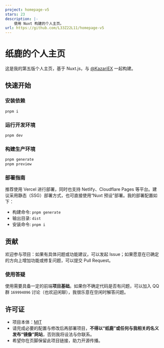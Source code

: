 ```yaml
---
project: homepage-v5
stars: 23
description: |-
    使用 Nuxt 构建的个人主页。
url: https://github.com/L33Z22L11/homepage-v5
---
```


# 纸鹿的个人主页

这是我的第五版个人主页，基于 Nuxt.js，与 [@KazariEX](https://github.com/KazariEX) 一起构建。

## 快速开始

### 安装依赖

```sh
pnpm i
```

### 运行开发环境

```sh
pnpm dev
```

### 构建生产环境

```sh
pnpm generate
pnpm preview
```

### 部署指南

推荐使用 Vercel 进行部署，同时也支持 Netlify、Cloudflare Pages 等平台。建议采用静态（SSG）部署方式，也可直接使用“Nuxt 预设”部署。我的部署配置如下：

- 构建命令: `pnpm generate`
- 输出目录: `dist`
- 安装命令: `pnpm i`

## 贡献

欢迎参与项目：如果有具体问题或功能建议，可以发起 Issue；如果愿意在已确定的方向上增加功能或修复问题，可以提交 Pull Request。

### 使用答疑

使用需要具备一定的前端**项目基础**。如果你不确定代码是否有问题，可以加入 QQ 群 `169994096` 讨论（也欢迎闲聊），我很乐意在空闲时解答问题。

## 许可证

- 项目本体：[MIT](LICENSE)
- 请完成必要的配置与修改后再部署项目，**不得以“纸鹿”或任何与我相关的名义发布“镜像”网站**，否则我将设法与你联系。
- 希望你在页脚保留此项目链接，助力开源传播。

